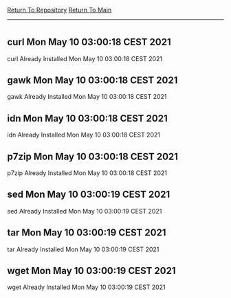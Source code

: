 [Return To Repository](https://github.com/bast69/piholeparser/)
[Return To Main](https://github.com/bast69/piholeparser/blob/master/RecentRunLogs/Mainlog.md)
____________________________________
# 
## curl Mon May 10 03:00:18 CEST 2021
curl Already Installed Mon May 10 03:00:18 CEST 2021
## gawk Mon May 10 03:00:18 CEST 2021
gawk Already Installed Mon May 10 03:00:18 CEST 2021
## idn Mon May 10 03:00:18 CEST 2021
idn Already Installed Mon May 10 03:00:18 CEST 2021
## p7zip Mon May 10 03:00:18 CEST 2021
p7zip Already Installed Mon May 10 03:00:18 CEST 2021
## sed Mon May 10 03:00:19 CEST 2021
sed Already Installed Mon May 10 03:00:19 CEST 2021
## tar Mon May 10 03:00:19 CEST 2021
tar Already Installed Mon May 10 03:00:19 CEST 2021
## wget Mon May 10 03:00:19 CEST 2021
wget Already Installed Mon May 10 03:00:19 CEST 2021
